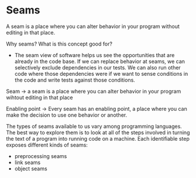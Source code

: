 
# Seams

A seam is a place where you can alter behavior in your program without editing in that place.

Why seams? What is this concept good for?
-   The seam view of software helps us see the opportunities that are already in the code base. If we can replace behavior at seams, we can selectively exclude dependencies in our tests. We can also run other code where those dependencies were if we want to sense conditions in the code and write tests against those conditions.

Seam -> a seam is a place where you can alter behavior in your program wihtout editing in that place

Enabling point -> Every seam has an enabling point, a place where you can make the decision to use one behavior or another.

The types of seams available to us vary among programming languages. The best way to explore them is to look at all of the steps involved in turning the text of a program into running code on a machine. Each identifiable step exposes different kinds of seams:
- preprocessing seams
- link seams
- object seams
